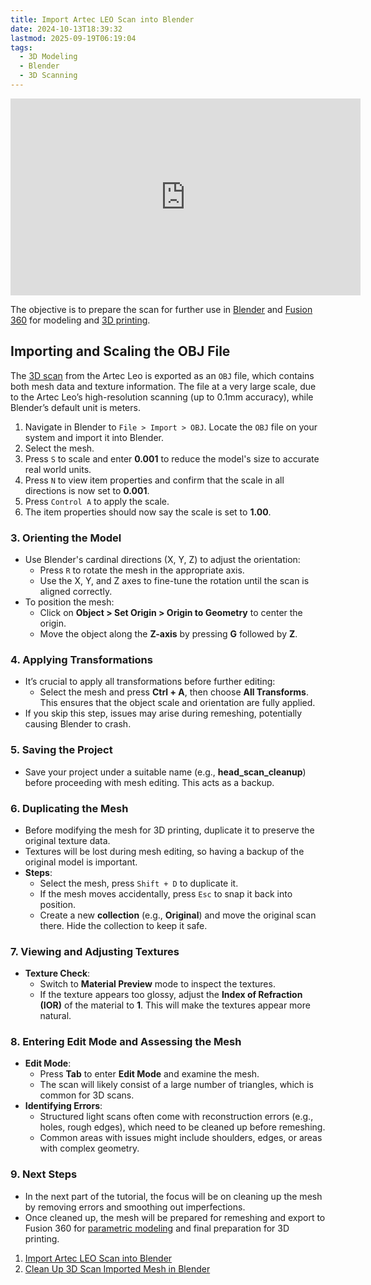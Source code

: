 ```yaml
---
title: Import Artec LEO Scan into Blender
date: 2024-10-13T18:39:32
lastmod: 2025-09-19T06:19:04
tags:
  - 3D Modeling
  - Blender
  - 3D Scanning
---
```


<div class="video-grid">
<div class="iframe-16-9-container">
<iframe class="youTubeIframe" width="560" height="315" src="https://www.youtube.com/embed/-8Tvn8UFG0Y" title="YouTube video player" frameborder="0" allow="accelerometer; autoplay; clipboard-write; encrypted-media; gyroscope; picture-in-picture; web-share" allowfullscreen></iframe>
</div>
</div>

The objective is to prepare the scan for further use in [Blender](./blender.md) and [Fusion 360](../fusion-360/fusion-360.md) for modeling and [3D printing](../../digital-fabrication/3d-printing/3d-printing.md).

## Importing and Scaling the OBJ File

The [3D scan](../3d-scanning.md) from the Artec Leo is exported as an `OBJ` file, which contains both mesh data and texture information. The file at a very large scale, due to the Artec Leo’s high-resolution scanning (up to 0.1mm accuracy), while Blender’s default unit is meters.

1. Navigate in Blender to `File > Import > OBJ`. Locate the `OBJ` file on your system and import it into Blender.
2. Select the mesh.
3. Press `S` to scale and enter **0.001** to reduce the model's size to accurate real world units.
4. Press `N` to view item properties and confirm that the scale in all directions is now set to **0.001**.
5. Press `Control A` to apply the scale.
6. The item properties should now say the scale is set to **1.00**.

### 3. Orienting the Model

- Use Blender's cardinal directions (X, Y, Z) to adjust the orientation:
  - Press `R` to rotate the mesh in the appropriate axis.
  - Use the X, Y, and Z axes to fine-tune the rotation until the scan is aligned correctly.
- To position the mesh:
  - Click on **Object > Set Origin > Origin to Geometry** to center the origin.
  - Move the object along the **Z-axis** by pressing **G** followed by **Z**.

### 4. Applying Transformations

- It’s crucial to apply all transformations before further editing:
  - Select the mesh and press **Ctrl + A**, then choose **All Transforms**. This ensures that the object scale and orientation are fully applied.
- If you skip this step, issues may arise during remeshing, potentially causing Blender to crash.

### 5. Saving the Project

- Save your project under a suitable name (e.g., **head_scan_cleanup**) before proceeding with mesh editing. This acts as a backup.

### 6. **Duplicating the Mesh**

- Before modifying the mesh for 3D printing, duplicate it to preserve the original texture data.
- Textures will be lost during mesh editing, so having a backup of the original model is important.
- **Steps**:
  - Select the mesh, press `Shift + D` to duplicate it.
  - If the mesh moves accidentally, press `Esc` to snap it back into position.
  - Create a new **collection** (e.g., **Original**) and move the original scan there. Hide the collection to keep it safe.

### 7. **Viewing and Adjusting Textures**

- **Texture Check**:
  - Switch to **Material Preview** mode to inspect the textures.
  - If the texture appears too glossy, adjust the **Index of Refraction (IOR)** of the material to **1**. This will make the textures appear more natural.

### 8. **Entering Edit Mode and Assessing the Mesh**

- **Edit Mode**:
  - Press **Tab** to enter **Edit Mode** and examine the mesh.
  - The scan will likely consist of a large number of triangles, which is common for 3D scans.
- **Identifying Errors**:
  - Structured light scans often come with reconstruction errors (e.g., holes, rough edges), which need to be cleaned up before remeshing.
  - Common areas with issues might include shoulders, edges, or areas with complex geometry.

### 9. **Next Steps**

- In the next part of the tutorial, the focus will be on cleaning up the mesh by removing errors and smoothing out imperfections.
- Once cleaned up, the mesh will be prepared for remeshing and export to Fusion 360 for [parametric modeling](../parametric-modeling.md) and final preparation for 3D printing.

1. [Import Artec LEO Scan into Blender](https://youtu.be/-8Tvn8UFG0Y)
2. [Clean Up 3D Scan Imported Mesh in Blender](https://youtu.be/f7F8jNDWae0)
